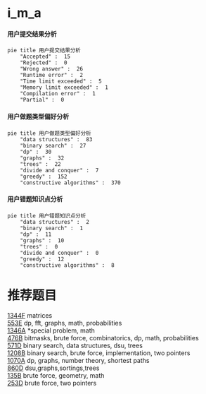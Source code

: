 # i_m_a

<!-- tabs:start -->



#### **用户提交结果分析**

```mermaid
pie title 用户提交结果分析
    "Accepted" :  15
    "Rejected" :  0
    "Wrong answer" :  26
    "Runtime error" :  2
    "Time limit exceeded" :  5
    "Memory limit exceeded" :  1
    "Compilation error" :  1
    "Partial" :  0
```

#### **用户做题类型偏好分析**

```mermaid
pie title 用户做题类型偏好分析
    "data structures" :  83
    "binary search" :  27
    "dp" :  30
    "graphs" :  32
    "trees" :  22
    "divide and conquer" :  7
    "greedy" :  152
    "constructive algorithms" :  370
```
#### **用户错题知识点分析**

```mermaid
pie title 用户错题知识点分析
    "data structures" :  2
    "binary search" :  1
    "dp" :  11
    "graphs" :  10
    "trees" :  0
    "divide and conquer" :  0
    "greedy" :  12
    "constructive algorithms" :  8
```



<!-- tabs:end -->
# 推荐题目
[1344F](https://codeforces.com/contest/1344/problem/F)		matrices		  
[553E](https://codeforces.com/contest/553/problem/E)		dp,
                        fft,
                        graphs,
                        math,
                        probabilities		  
[1346A](https://codeforces.com/contest/1346/problem/A)		*special problem,
                        math		  
[476B](https://codeforces.com/contest/476/problem/B)		bitmasks,
                        brute force,
                        combinatorics,
                        dp,
                        math,
                        probabilities		  
[571D](https://codeforces.com/contest/571/problem/D)		binary search,
                        data structures,
                        dsu,
                        trees		  
[1208B](https://codeforces.com/contest/1208/problem/B)		binary search,
                        brute force,
                        implementation,
                        two pointers		  
[1070A](https://codeforces.com/contest/1070/problem/A)		dp,
                        graphs,
                        number theory,
                        shortest paths		  
[860D](https://codeforces.com/contest/860/problem/D)		dsu,graphs,sortings,trees		  
[135B](https://codeforces.com/contest/135/problem/B)		brute force,
                        geometry,
                        math		  
[253D](https://codeforces.com/contest/253/problem/D)		brute force,
                        two pointers		  
